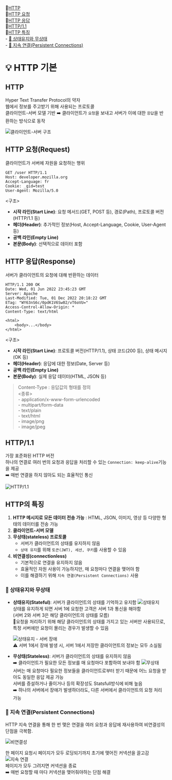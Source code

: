 📍[HTTP](#http)   
📍[HTTP 요청](http-요청request)   
📍[HTTP 응답](http-응답response)   
📍[HTTP/1.1](#http11)  
📍[HTTP 특징](#http의-특징)    
    - [🤔 상태유지와 무상태](#-상태유지와-무상태)   
    - [🤔 지속 연결(Persistent Connections)](#-지속-연결persistent-connections)

# 💡 HTTP 기본
## HTTP
Hyper Text Transfer Protocol의 약자 <br>
웹에서 정보를 주고받기 위해 사용되는 프로토콜 <br>
클라이언트-서버 모델 기반 ➡️ 클라이언트가 `요청`을 보내고 서버가 이에 대한 `응답`을 반환하는 방식으로 동작

![클라이언트-서버 구조](https://img1.daumcdn.net/thumb/R1280x0/?scode=mtistory2&fname=https%3A%2F%2Fblog.kakaocdn.net%2Fdn%2FOnL4v%2FbtrpUHuLzMb%2FwQvDJYnkFoTDWpk8UAFflk%2Fimg.png)   


## HTTP 요청(Request)
클라이언트가 서버에 자원을 요청하는 행위 <br>
```http
GET /user HTTP/1.1
Host: developer.mozilla.org
Accept-Language: fr
Cookie: _gid=test
User-Agent: Mozilla/5.0
```
<구조>
- **시작 라인(Start Line)**: 요청 메서드(GET, POST 등), 경로(Path), 프로토콜 버전(HTTP/1.1 등)
- **헤더(Header)**: 추가적인 정보(Host, Accept-Language, Cookie, User-Agent 등)
- **공백 라인(Empty Line)**
- **본문(Body)**: 선택적으로 데이터 포함


## HTTP 응답(Response)
서버가 클라이언트의 요청에 대해 반환하는 데이터

```http
HTTP/1.1 200 OK
Date: Wed, 01 Jun 2022 23:45:23 GMT
Server: Apache
Last-Modified: Tue, 01 Dec 2022 20:18:22 GMT
ETag: "WY63nS6c/0pdK1V6Sw02/vT6oVU="
Access-Control-Allow-Origin: *
Content-Type: text/html

<html>
    <body>...</body>
</html>
```
<구조>
- **시작 라인(Start Line)**: 프로토콜 버전(HTTP/1.1), 상태 코드(200 등), 상태 메시지(OK 등)
- **헤더(Header)**: 응답에 대한 정보(Date, Server 등)
- **공백 라인(Empty Line)**
- **본문(Body)**: 실제 응답 데이터(HTML, JSON 등)

> Content-Type : 응답값의 형태를 정의 <br>
    <종류> <br>
        - application/x-www-form-urlencoded <br>
        - multipart/form-data <br>
        - text/plain <br>
        - text/html <br>
        - image/png <br>
        - image/jpeg <br>

## HTTP/1.1
가장 표준화된 HTTP 버전  
하나의 연결로 여러 번의 요청과 응답을 처리할 수 있는 `Connection: keep-alive`기능을 제공   
➡️  매번 연결을 하지 않아도 되는 효율적인 통신

![HTTP/1.1](https://encrypted-tbn0.gstatic.com/images?q=tbn:ANd9GcTzNs5Erpi5ckwTE-9ZhdiAlPZiZJW_lTAAUg&s)   


## HTTP의 특징
1. **HTTP 메시지로 모든 데이터 전송 가능** :  HTML, JSON, 이미지, 영상 등 다양한 형태의 데이터를 전송 가능
2. **클라이언트-서버 모델**  
3. **무상태(stateless) 프로토콜**  
   - 서버가 클라이언트의 상태를 유지하지 않음
   - `상태 유지`를 위해 `토큰(JWT), 세션, 쿠키`를 사용할 수 있음
4. **비연결성(connectionless)**
   - 기본적으로 연결을 유지하지 않음
   - 효율적인 자원 사용이 가능하지만, 매 요청마다 연결을 맺어야 함
   - 이를 해결하기 위해 `지속 연결(Persistent Connections)` 사용

### 🤔 상태유지와 무상태
- **상태유지(Stateful)**: 서버가 클라이언트의 상태를 기억하고 유지함
        ![상태유지](https://img1.daumcdn.net/thumb/R1280x0/?scode=mtistory2&fname=https%3A%2F%2Fblog.kakaocdn.net%2Fdn%2FcoUvAI%2FbtrpVwTVWem%2FEFbrRnZi0GypNeLgbItsX0%2Fimg.png) <br>
    상태를 유지하게 되면 서버 1에 요청한 고객은 서버 1과 통신을 해야함  
(서버 2와 서버 3은 해당 클라이언트의 상태를 모름)  
🚨요청을 처리하기 위해 해당 클라이언트의 상태를 가지고 있는 서버만 사용되므로, 특정 서버에만 요청이 몰리는 경우가 발생할 수 있음  

    ![상태유지 - 서버 장애](https://img1.daumcdn.net/thumb/R1280x0/?scode=mtistory2&fname=https%3A%2F%2Fblog.kakaocdn.net%2Fdn%2FtQ9F2%2FbtrpPVN5qj0%2Fc3YNs7wbN23egXDtsZA6BK%2Fimg.png)   
⚠️ 서버 1에서 장애 발생 시, 서버 1에서 저장한 클라이언트의 정보는 모두 소실됨

- **무상태(Stateless)**: 서버가 클라이언트의 상태를 유지하지 않음 <br>
➡️ 클라이언트가 필요한 모든 정보를 매 요청마다 포함하여 보내야 함
        ![무상태](https://img1.daumcdn.net/thumb/R1280x0/?scode=mtistory2&fname=https%3A%2F%2Fblog.kakaocdn.net%2Fdn%2FUDit3%2FbtrpU35pPpz%2FEKAkCtn2mmvbU4n9fmYkl1%2Fimg.png)   
서버는 매 요청마다 필요한 정보들을 클라이언트로부터 받기 때문에 어느 요청을 받아도 동일한 응답 제공 가능  
서버를 증설하거나 줄이거나 등의 확장성도 Statsfull방식에 비해 높음  
➡️ 하나의 서버에서 장애가 발생하더라도,  다른 서버에서 클라이언트의 요청 처리 가능


### 🤔 지속 연결(Persistent Connections)
HTTP 지속 연결을 통해 한 번 맺은 연결을 여러 요청과 응답에 재사용하여 비연결성의 단점을 극복함. 

![비연결성](https://img1.daumcdn.net/thumb/R1280x0/?scode=mtistory2&fname=https%3A%2F%2Fblog.kakaocdn.net%2Fdn%2FdcXDoS%2FbtrpJXznmVI%2FzzApue7U2JwlkFxviymAmk%2Fimg.png)   

한 페이지 요청시 페이지가 모두 로딩되기까지 초기에 맺어진 커넥션을 끌고감   
![지속 연결](https://img1.daumcdn.net/thumb/R1280x0/?scode=mtistory2&fname=https%3A%2F%2Fblog.kakaocdn.net%2Fdn%2FcaToct%2FbtrpU08RZ9b%2FpN1rkKwFW0yCxVK9stnDeK%2Fimg.png)   
페이지가 모두 그려지면 커넥션을 종료  
➡️ 매번 요청할 때 마다 커넥션을 맺어줘야하는 단점 해결
